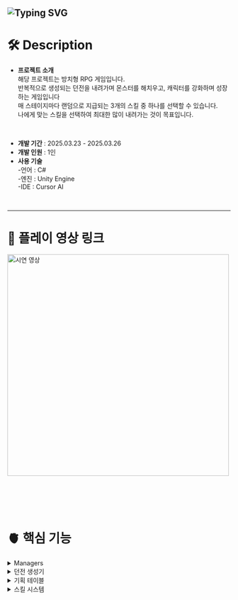 ![Typing SVG](https://readme-typing-svg.demolab.com?font=Fira+Code&size=50&pause=1000&width=435&height=80&lines=Idle+Heroooo!)
---
# 🛠️ Description
- **프로젝트 소개** <br>
  해당 프로젝트는 방치형 RPG 게임입니다. <br>
  반복적으로 생성되는 던전을 내려가며 몬스터를 해치우고, 캐릭터를 강화하며 성장하는 게임입니다 <br>
  매 스테이지마다 랜덤으로 지급되는 3개의 스킬 중 하나를 선택할 수 있습니다. <br>
  나에게 맞는 스킬을 선택하여 최대한 많이 내려가는 것이 목표입니다. <br>
<br>

- **개발 기간** : 2025.03.23 - 2025.03.26
- **개발 인원** : 1인
- **사용 기술** <br>
-언어 : C#<br>
-엔진 : Unity Engine <br>
-IDE : Cursor AI <br>
<br>

---

# 📼 플레이 영상 링크
<a href="https://www.youtube.com/shorts/zjSL14DyflI">
  <img src="https://github.com/user-attachments/assets/7166e35a-a303-419e-a461-36fb1d62f34e" alt="시연 영상" width="500">
</a>

<br><br>
---



# 🫀 핵심 기능 
<details>
  <summary>Managers</summary>
<br><br>
</details>

<details>
  <summary>던전 생성기</summary>
  
  ![GenerateDungeon](https://github.com/user-attachments/assets/de1c7ae1-6919-4e94-bded-2f8c9b41025b)
<br><br>
</details>

<details> <summary>기획 테이블</summary>
  
  ![image](https://github.com/user-attachments/assets/fed7f7cd-a0a4-4874-99f2-6007120fde80)
<br><br>
</details>

<details> <summary>스킬 시스템</summary>
<br><br>

<details>
  <summary>캐릭터</summary>
<br><br>
</details>



